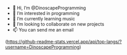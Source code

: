 - 👋 Hi, I’m @DinoscapeProgramming
- 👀 I’m interested in programming
- 🌱 I’m currently learning music
- 💞️ I’m looking to collaborate on new projects
- 📫 You can send me an email

(https://github-readme-stats.vercel.app/api/top-langs/?username=DinoscapeProgramming)
